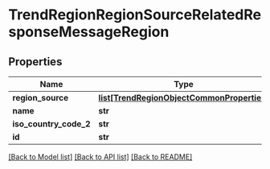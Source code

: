 # TrendRegionRegionSourceRelatedResponseMessageRegion

## Properties
Name | Type | Description | Notes
------------ | ------------- | ------------- | -------------
**region_source** | [**list[TrendRegionObjectCommonProperties]**](TrendRegionObjectCommonProperties.md) |  | [optional] 
**name** | **str** |  | [optional] 
**iso_country_code_2** | **str** |  | [optional] 
**id** | **str** |  | [optional] 

[[Back to Model list]](../README.md#documentation-for-models) [[Back to API list]](../README.md#documentation-for-api-endpoints) [[Back to README]](../README.md)


